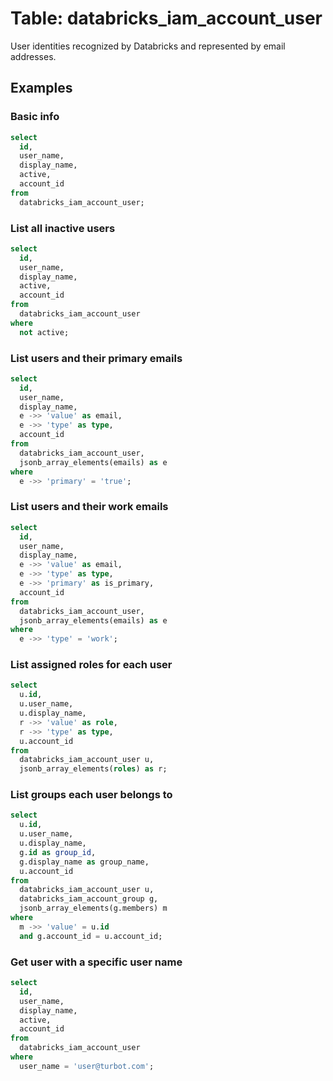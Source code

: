 # Table: databricks_iam_account_user

User identities recognized by Databricks and represented by email addresses.

## Examples

### Basic info

```sql
select
  id,
  user_name,
  display_name,
  active,
  account_id
from
  databricks_iam_account_user;
```

### List all inactive users

```sql
select
  id,
  user_name,
  display_name,
  active,
  account_id
from
  databricks_iam_account_user
where
  not active;
```

### List users and their primary emails
  
```sql
select
  id,
  user_name,
  display_name,
  e ->> 'value' as email,
  e ->> 'type' as type,
  account_id
from
  databricks_iam_account_user,
  jsonb_array_elements(emails) as e
where
  e ->> 'primary' = 'true';
```

### List users and their work emails
  
```sql
select
  id,
  user_name,
  display_name,
  e ->> 'value' as email,
  e ->> 'type' as type,
  e ->> 'primary' as is_primary,
  account_id
from
  databricks_iam_account_user,
  jsonb_array_elements(emails) as e
where
  e ->> 'type' = 'work';
```

### List assigned roles for each user

```sql
select
  u.id,
  u.user_name,
  u.display_name,
  r ->> 'value' as role,
  r ->> 'type' as type,
  u.account_id
from
  databricks_iam_account_user u,
  jsonb_array_elements(roles) as r;
```

### List groups each user belongs to

```sql
select
  u.id,
  u.user_name,
  u.display_name,
  g.id as group_id,
  g.display_name as group_name,
  u.account_id
from
  databricks_iam_account_user u,
  databricks_iam_account_group g,
  jsonb_array_elements(g.members) m
where
  m ->> 'value' = u.id
  and g.account_id = u.account_id;
```

### Get user with a specific user name

```sql
select
  id,
  user_name,
  display_name,
  active,
  account_id
from
  databricks_iam_account_user
where
  user_name = 'user@turbot.com';
```